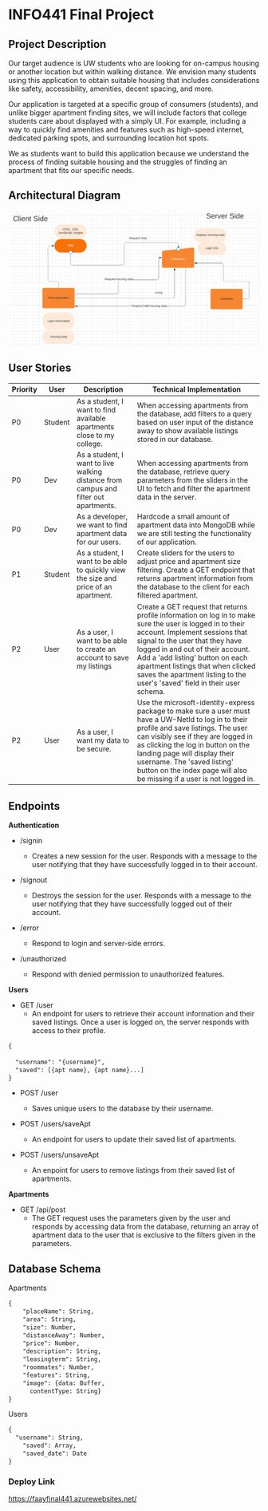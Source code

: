 # INFO441 Final Project

## Project Description

Our target audience is UW students who are looking for on-campus housing or another location but within walking distance. We envision many students using this application to obtain suitable housing that includes considerations like safety, accessibility, amenities, decent spacing, and more.

Our application is targeted at a specific group of consumers (students), and unlike bigger apartment finding sites, we will include factors that college students care about displayed with a simply UI. For example, including a way to quickly find amenities and features such as high-speed internet, dedicated parking spots, and surrounding location hot spots.

We as students want to build this application because we understand the process of finding suitable housing and the struggles of finding an apartment that fits our specific needs.

## Architectural Diagram

![Architectural Diagram](imgs/diagram.PNG)

## User Stories
| Priority      | User | Description      | Technical Implementation |
| ----------- | ----------- | ----------- | ----------- |
| P0 | Student | As a student, I want to find available apartments close to my college. | When accessing apartments from the database, add filters to a query based on user input of the distance away to show available listings stored in our database. |
| P0   | Dev | As a student, I want to live walking distance from campus and filter out apartments. | When accessing apartments from the database, retrieve query parameters from the sliders in the UI to fetch and filter the apartment data in the server. |
|P0| Dev | As a developer, we want to find apartment data for our users. | Hardcode a small amount of apartment data into MongoDB while we are still testing the functionality of our application. |
|P1|Student|As a student, I want to be able to quickly view the size and price of an apartment.| Create sliders for the users to adjust price and apartment size filtering. Create a GET endpoint that returns apartment information from the database to the client for each filtered apartment. |
| P2 | User| As a user, I want to be able to create an account to save my listings |  Create a GET request that returns profile information on log in to make sure the user is logged in to their account. Implement sessions that signal to the user that they have logged in and out of their account. Add a 'add listing' button on each apartment listings that when clicked saves the apartment listing to the user's 'saved' field in their user schema. |
| P2 | User | As a user, I want my data to be secure. | Use the microsoft-identity-express package to make sure a user must have a UW-NetId to log in to their profile and save listings. The user can visibly see if they are logged in as clicking the log in button on the landing page will display their username. The 'saved listing' button on the index page will also be missing if a user is not logged in. |


## Endpoints

**Authentication**

- /signin
  - Creates a new session for the user. Responds with a message to the user notifying that they have successfully logged in to their account.


- /signout
  - Destroys the session for the user. Responds with a message to the user notifying that they have successfully logged out of their account.


- /error
  - Respond to login and server-side errors.

- /unauthorized
  -   Respond with denied permission to unauthorized features.

**Users**

- GET /user
  - An endpoint for users to retrieve their account information and their saved listings. Once a user is logged on, the server responds with access to their profile.

```
{
  
  "username": "{username}",
  "saved": [{apt name}, {apt name}...]
}
```

- POST /user
  - Saves unique users to the database by their username.

- POST /users/saveApt
  - An endpoint for users to update their saved list of apartments.

- POST /users/unsaveApt
  - An enpoint for users to remove listings from their saved list of apartments.

**Apartments**

- GET /api/post
  -   The GET request uses the parameters given by the user and responds by accessing data from the database, returning an array of apartment data to the user that is exclusive to the filters given in the parameters.


## Database Schema

Apartments
```
{
    "placeName": String,
    "area": String,
    "size": Number,
    "distanceAway": Number,
    "price": Number,
    "description": String,
    "leasingterm": String,
    "roommates": Number,
    "features": String,
    "image": {data: Buffer,
      contentType: String}
}
```

Users

```
{
  "username": String,
    "saved": Array,
    "saved_date": Date
}
```
### Deploy Link
https://faayfinal441.azurewebsites.net/
